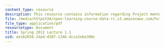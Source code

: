 ```yaml
---
content_type: resource
description: This resource contains information regarding Project mentor presentations.
file: /media/https%3A/open-learning-course-data-rc.s3.amazonaws.com/hst-s14-health-information-systems-to-improve-quality-of-care-in-resource-poor-settings-spring-2012/ee1626562dadd3071346dcce2e6e390c_MITHST_S14S12_lec04a_1201.pdf
file_type: application/pdf
resourcetype: Document
title: Spring 2012 Lecture 1.1
uid: ee162656-2dad-d307-1346-dcce2e6e390c
---
```

